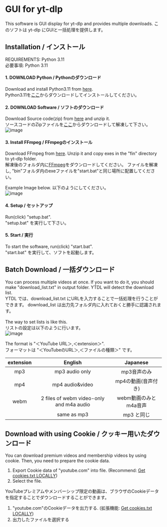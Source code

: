 # GUI for yt-dlp
This software is GUI display for yt-dlp and provides multiple downloads.
このソフトは yt-dlp にGUIと一括処理を提供します。

## Installation / インストール
REQUIREMENTS: Python 3.11<br>
必要事項: Python 3.11

#### 1. DOWNLOAD Python / Pythonのダウンロード
Download and install Python3.11 from [here](https://www.python.org/downloads/).<br>
Python3.11を[ここ](https://www.python.org/downloads/)からダウンロードしてインストールしてください。
<br>

#### 2. DOWNLOAD Software / ソフトのダウンロード
Download Source code(zip) from [here](https://github.com/mutoxu-N/yt-dlp-GUI/releases) and unzip it.<br>
ソースコードのZipファイルを[ここ](https://github.com/mutoxu-N/yt-dlp-GUI/releases)からダウンロードして解凍して下さい。
![image](https://user-images.githubusercontent.com/55544957/221342354-944c1c70-9eda-4034-8465-57b1a2b2ad92.png)

#### 3. Install FFmpeg / FFmpegのインストール
Download FFmpeg from [here](https://ffmpeg.org/download.html). Unzip it and copy exes in the "fin" directory to yt-dlp folder.<br>
解凍後のフォルダ内に[FFmpeg](https://ffmpeg.org/download.html)をダウンロードしてください。 ファイルを解凍し, "bin"フォルダ内のexeファイルを"start.bat"と同じ場所に配置してください。

Example Image below. 以下のようにしてください。<br>
![image](https://github.com/mutoxu-N/yt-dlp-GUI/assets/55544957/468cd041-6ff6-4383-8b46-98bfca87197f)

#### 4. Setup / セットアップ
Run(click) "setup.bat".<br>
"setup.bat" を実行して下さい。

#### 5. Start / 実行
To start the software, run(click) "start.bat".<br>
"start.bat" を実行して、ソフトを起動します。


## Batch Download / 一括ダウンロード
You can process multiple videos at once. If you want to do it, you should make "download_list.txt" in output folder. YTDL will detect the download list.<br>
YTDL では、download_list.txt にURLを入力することで一括処理を行うことができます。 download_list は出力先フォルダ内に入れておくと勝手に認識されます。<br>
<br>
The way to set lists is like this.<br>
リストの設定は以下のように行います。<br>
![image](https://user-images.githubusercontent.com/55544957/221341313-bc4e9d92-8184-44d4-aa21-6aafcd5cebd3.png)

The format is "＜YouTube URL＞,＜extension＞".<br>
フォーマットは "＜YouTubeのURL＞,＜ファイルの種類＞" です。<br>

|extension|English|Japanese|
|:-:|:-:|:-:|
|mp3|mp3 audio only|mp3音声のみ|
|mp4|mp4 audio&video|mp4の動画(音声付き)|
|webm|2 files of webm video-only and m4a audio|webm動画のみとm4a音声|
| |same as mp3|mp3 と同じ|

## Download with using Cookie / クッキー用いたダウンロード
You can download premium videos and membership videos by using cookie. 
Then, you need to prepare the cookie data.
1. Export Cookie data of "youtube.com" into file. (Recommend: [Get cookies.txt LOCALLY](https://chromewebstore.google.com/detail/get-cookiestxt-locally/cclelndahbckbenkjhflpdbgdldlbecc))
2. Select the file.

YouTubeプレミアムやメンバーシップ限定の動画は、ブラウザのCookieデータを指定することでダウンロードすることができます。
1. "youtube.com"のCookieデータを出力する. (拡張機能: [Get cookies.txt LOCALLY](https://chromewebstore.google.com/detail/get-cookiestxt-locally/cclelndahbckbenkjhflpdbgdldlbecc))
2. 出力したファイルを選択する
